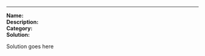 <hr>

**Name:**           </br>
**Description:**    </br> 
**Category:**       </br>
**Solution:**
<p>

Solution goes here

</p>
